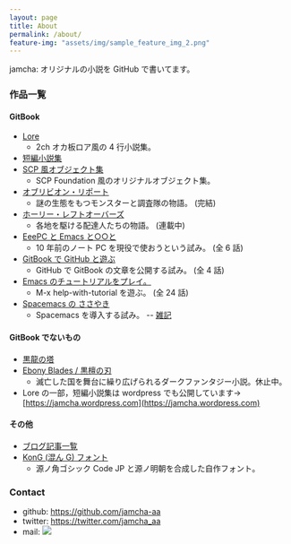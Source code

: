 ```yaml
---
layout: page
title: About
permalink: /about/
feature-img: "assets/img/sample_feature_img_2.png"
---
```


jamcha: オリジナルの小説を GitHub で書いてます。

### 作品一覧

#### GitBook
-   [Lore](https://jamcha-aa.github.io/Lore/)
    + 2ch オカ板ロア風の 4 行小説集。
-   [短編小説集](https://jamcha-aa.github.io/ShortShort/)
-   [SCP 風オブジェクト集](https://jamcha-aa.github.io/SCP/)
    + SCP Foundation 風のオリジナルオブジェクト集。
-   [オブリビオン・リポート](https://jamcha-aa.github.io/OblivionReports/)
    + 謎の生態をもつモンスターと調査隊の物語。 (完結)
-   [ホーリー・レフトオーバーズ](https://jamcha-aa.github.io/holy-leftovers/)
    + 各地を駆ける配達人たちの物語。 (連載中)
-   [EeePC と Emacs と○○と](https://jamcha-aa.github.io/EeePC/)
    + 10 年前のノート PC を現役で使おうという試み。 (全 6 話)
-   [GitBook で GitHub と遊ぶ](https://jamcha-aa.github.io/Gitbook-Guide/)
    + GitHub で GitBook の文章を公開する試み。 (全 4 話)
-   [Emacs のチュートリアルをプレイ。](https://jamcha-aa.github.io/Emacs-tutorial/)
    + M-x help-with-tutorial を遊ぶ。 (全 24 話)
-   [Spacemacs の ささやき](https://jamcha-aa.github.io/Spacemacs-Guide/)
    + Spacemacs を導入する試み。
--   [雑記](https://jamcha-aa.gitbook.io/column/)

#### GitBook でないもの
-   [黒龍の塔](https://github.com/jamcha-aa/TowerofThem)
-   [Ebony Blades / 黒檀の刃](https://github.com/jamcha-aa/EbonyBlades)
    + 滅亡した国を舞台に繰り広げられるダークファンタジー小説。休止中。
-   Lore の一部，短編小説集は wordpress でも公開しています→ [https://jamcha.wordpress.com](https://jamcha.wordpress.com)

#### その他

-   [ブログ記事一覧](https://jamcha-aa.github.io/archive.html) 
-   [KonG (混ん G) フォント](https://github.com/jamcha-aa/KonG)
    + 源ノ角ゴシック Code JP と源ノ明朝を合成した自作フォント。

### Contact

-   github: [<https://github.com/jamcha-aa>](https://github.com/jamcha-aa)
-   twitter: [<https://twitter.com/jamcha_aa>](https://twitter.com/jamcha_aa)
-   mail: ![](https://services.nexodyne.com/email/icon/DmmOkiL%2B.Lhw/Owdx44Y%3D/R01haWw%3D/0/image.png)
